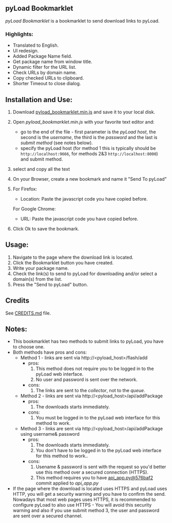 pyLoad Bookmarklet
------------------
*pyLoad Bookmarklet* is a bookmarklet to send download links to pyLoad.

### Highlights:
- Translated to English.
- UI redesign.
- Added Package Name field.
- Get package name from window title.
- Dynamic filter for the URL list.
- Check URLs by domain name.
- Copy checked URLs to clipboard.
- Shorter Timeout to close dialog.

Installation and Use:
---------------------
1. Download [pyload_bookmarklet.min.js](https://raw.githubusercontent.com/pyload/pyload-bookmarklet/master/pyload_bookmarklet.min.js) and save it to your local disk.
2. Open *pyload_bookmarklet.min.js* with your favorite text editor and:
   - go to the end of the file - first parameter is the *pyLoad host*, the second is the *username*, the third is the *password* and the last is *submit method* (see notes below).
   - specify the pyLoad host (for method 1 this is typically should be `http://localhost:9666`, for methods 2&3 `http://localhost:8000`) and submit method.
3. select and copy all the text
4. On your Browser, create a new bookmark and name it "Send To pyLoad"
5. For Firefox:
   - Location: Paste the javascript code you have copied before.
   
   For Google Chrome:
   - URL: Paste the javascript code you have copied before.
6. Click Ok to save the bookmark.

Usage:
---------------------
1. Navigate to the page where the download link is located.
2. Click the Bookmarklet button you have created.
3. Write your package name.
4. Check the link(s) to send to pyLoad for downloading and/or select a domain(s) from the list.
5. Press the "Send to pyLoad" button.

Credits
-------
See [CREDITS.md](https://github.com/pyload/pyload-bookmarklet/blob/master/CREDITS.md) file.

Notes:
------
- This bookmarklet has two methods to submit links to pyLoad, you have to choose one.
- Both methods have pros and cons:
  - Method 1 - links are sent via http://<pyload_host>/flash/add
    - pros:
      1. This method does not require you to be logged in to the pyLoad web interface.
      2. No user and password is sent over the network.
    - cons:
      1. The links are sent to the *collector*, not to the *queue*.
  - Method 2 - links are sent via http://<pyload_host>/api/addPackage
    - pros:
      1. The downloads starts immediately.
    - cons:
      1. You must be logged in to the pyLoad web interface for this method to work.
  - Method 3 - links are sent via http://<pyload_host>/api/addPackage using username& password
    - pros:
      1. The downloads starts immediately.
      1. You don't have to be logged in to the pyLoad web interface for this method to work..
    - cons:
      1. Usename & password is sent with the request so you'd better use this method over a secured connection (HTTPS).
      2. This method requires you to have [api_app.py@576baf2](https://github.com/pyload/pyload/commit/576baf2d66b9dd1b228f121df44ff01b45d732f4) commit applied to *api_app.py*
- If the page where the download is located uses HTTPS and pyLoad uses HTTP, you will get a security warning and you have to confirm the send.<br/>
Nowadays that most web pages uses HTTPS, it is recommended to configure pyLoad to also use HTTPS - You will avoid this security warning and also if you use submit method 3, the user and password are sent over a secured channel. 
